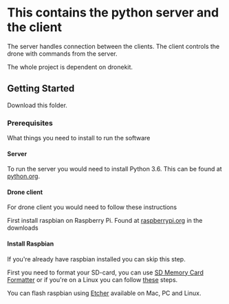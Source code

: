 # This contains the python server and the client

The server handles connection between the clients.
The client controls the drone with commands from the server.

The whole project is dependent on dronekit.

## Getting Started

Download this folder.

### Prerequisites

What things you need to install to run the software

#### Server
To run the server you would need to install Python 3.6. This can be found at [python.org](https://www.python.org/).

#### Drone client
For drone client you would need to follow these instructions

First install raspbian on Raspberry Pi. Found at [raspberrypi.org](https://www.raspberrypi.org/) in the downloads

#### Install Raspbian
If you're already have raspbian installed you can skip this step.

First you need to format your SD-card, you can use [SD Memory Card Formatter](https://www.sdcard.org/downloads/formatter_4/) or if you're on a Linux  you can follow [these](https://www.pcworld.com/article/3176712/linux/how-to-format-an-sd-card-in-linux.html) steps.  

You can flash raspbian using [Etcher](https://etcher.io/) available on Mac, PC and Linux.
